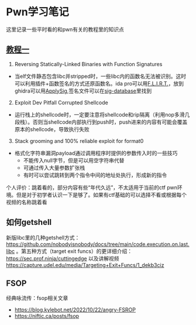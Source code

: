 # Pwn学习笔记

这里记录一些平时看的和pwn有关的教程里的知识点

## [教程一](https://www.youtube.com/watch?v=CgGha_zLqlo&list=PLhixgUqwRTjxglIswKp9mpkfPNfHkzyeN)

1. Reversing Statically-Linked Binaries with Function Signatures
- 当elf文件静态包含libc并stripped时，一些libc内的函数名无法被识别。这时可以利用插件+函数签名的方式还原函数名。ida pro可以用[F.L.I.R.T.](https://hex-rays.com/products/ida/tech/flirt/)，放到ghidra可以用[ApplySig](https://github.com/NWMonster/ApplySig),签名文件可以在[sig-database](https://github.com/push0ebp/sig-database)里找到
2. Exploit Dev Pitfall Corrupted Shellcode
- 运行栈上的shellcode时，一定要注意将shellcode和rip隔离（利用nop多滑几段栈）。否则当shellcode内部执行到push时，push进来的内容有可能会覆盖原本的shellcode，导致执行失败
3. Stack grooming and 100% reliable exploit for format0
- 格式化字符串漏洞payload通过调用程序时提供的参数传入时的一些技巧
    - 不能传入null字节，但是可以用空字符串代替
    - 可通过传入大量参数扩张栈
    - 有时可以尝试跳转到两个指令中间的地址处执行，形成新的指令

个人评价：跳着看的，部分内容有些“年代久远”，不太适用于当前的ctf pwn环境。但是对于初学者认识一下是够了。如果有ctf基础的可以选择不看或根据每个视频的名称跳着看

## 如何getshell

新版libc里的几种getshell方式： https://github.com/nobodyisnobody/docs/tree/main/code.execution.on.last.libc 。第五种方式（target exit funcs）的更详细介绍： https://sec.prof.ninja/cuttingedge 以及讲解视频 https://capture.udel.edu/media/Targeting+Exit+Funcs/1_dekb3ciz

## FSOP

经典咏流传：fsop相关文章
- https://blog.kylebot.net/2022/10/22/angry-FSROP
- https://niftic.ca/posts/fsop